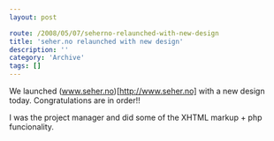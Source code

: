 ```yaml
---
layout: post

route: /2008/05/07/seherno-relaunched-with-new-design
title: 'seher.no relaunched with new design'
description: ''
category: 'Archive'
tags: []
---
```


We launched (www.seher.no)[http://www.seher.no] with a new design today.
Congratulations are in order!!

I was the project manager and did some of the XHTML markup + php funcionality.
